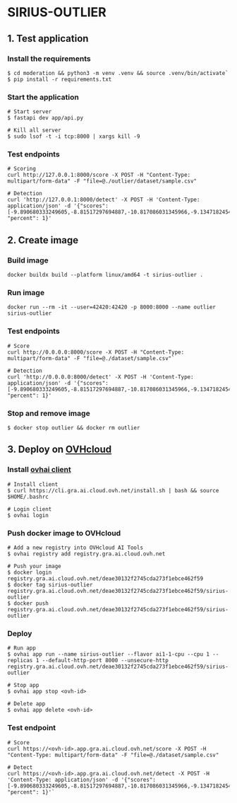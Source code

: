 # SIRIUS-OUTLIER

## 1. Test application

### Install the requirements
```
$ cd moderation && python3 -m venv .venv && source .venv/bin/activate`
$ pip install -r requirements.txt
```

### Start the application
```
# Start server
$ fastapi dev app/api.py

# Kill all server
$ sudo lsof -t -i tcp:8000 | xargs kill -9
```

### Test endpoints
```
# Scoring
curl http://127.0.0.1:8000/score -X POST -H "Content-Type: multipart/form-data" -F "file=@./outlier/dataset/sample.csv"

# Detection
curl 'http://127.0.0.1:8000/detect' -X POST -H 'Content-Type: application/json' -d '{"scores":[-9.890680333249605,-8.81517297694887,-10.817086031345966,-9.134718245421285,-9.136104401859312,-10.10892008829345,-9.246591666943132], "percent": 1}'
```

## 2. Create image

### Build image
```
docker buildx build --platform linux/amd64 -t sirius-outlier .
```
### Run image
```
docker run --rm -it --user=42420:42420 -p 8000:8000 --name outlier sirius-outlier
```

### Test endpoints
```
# Score
curl http://0.0.0.0:8000/score -X POST -H "Content-Type: multipart/form-data" -F "file=@./dataset/sample.csv"`

# Detection
curl 'http://0.0.0.0:8000/detect' -X POST -H 'Content-Type: application/json' -d '{"scores":[-9.890680333249605,-8.81517297694887,-10.817086031345966,-9.134718245421285,-9.136104401859312,-10.10892008829345,-9.246591666943132], "percent": 1}'
```

### Stop and remove image
```
$ docker stop outlier && docker rm outlier
```

## 3. Deploy on [OVHcloud](https://help.ovhcloud.com/csm/en-public-cloud-ai-deploy-build-use-custom-image?id=kb_article_view&sysparm_article=KB0057405)

### Install [ovhai client](https://help.ovhcloud.com/csm/en-gb-public-cloud-ai-cli-install-client?id=kb_article_view&sysparm_article=KB0047844)
```
# Install client
$ curl https://cli.gra.ai.cloud.ovh.net/install.sh | bash && source $HOME/.bashrc

# Login client
$ ovhai login
```

### Push docker image to OVHcloud
```
# Add a new registry into OVHcloud AI Tools
$ ovhai registry add registry.gra.ai.cloud.ovh.net

# Push your image
$ docker login registry.gra.ai.cloud.ovh.net/deae30132f2745cda273f1ebce462f59
$ docker tag sirius-outlier registry.gra.ai.cloud.ovh.net/deae30132f2745cda273f1ebce462f59/sirius-outlier
$ docker push registry.gra.ai.cloud.ovh.net/deae30132f2745cda273f1ebce462f59/sirius-outlier
```

### Deploy
```
# Run app
$ ovhai app run --name sirius-outlier --flavor ai1-1-cpu --cpu 1 --replicas 1 --default-http-port 8000 --unsecure-http registry.gra.ai.cloud.ovh.net/deae30132f2745cda273f1ebce462f59/sirius-outlier

# Stop app
$ ovhai app stop <ovh-id>

# Delete app
$ ovhai app delete <ovh-id>
```

### Test endpoint
```
# Score
curl https://<ovh-id>.app.gra.ai.cloud.ovh.net/score -X POST -H "Content-Type: multipart/form-data" -F "file=@./dataset/sample.csv"

# Detect
curl https://<ovh-id>.app.gra.ai.cloud.ovh.net/detect -X POST -H 'Content-Type: application/json' -d '{"scores":[-9.890680333249605,-8.81517297694887,-10.817086031345966,-9.134718245421285,-9.136104401859312,-10.10892008829345,-9.246591666943132], "percent": 1}'`
```